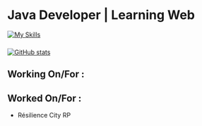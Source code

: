 <h1 align="left">Java Developer | Learning Web</h1>

[![My Skills](https://skillicons.dev/icons?i=java,vue,html,css,php,ts,js,c,mysql,docker,intelij)](https://skillicons.dev)

###

[![GitHub stats](https://github-readme-stats.vercel.app/api?username=nerkoyy&theme=transparent)](https://github.com/anuraghazra/github-readme-stats)

<h2 align="left">Working On/For :</h2>
<ul></ul>

<h2 align="left">Worked On/For :</h2>
<ul>
  <li>Résilience City RP</li>
</ul>
